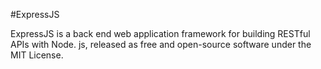 #ExpressJS

ExpressJS is a back end web application framework for building RESTful APIs with Node. js, released as free and open-source software under the MIT License.